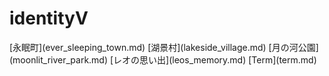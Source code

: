 # identityV

<div class="idv_nav">
[永眠町](ever_sleeping_town.md)
[湖景村](lakeside_village.md)
[月の河公園](moonlit_river_park.md)
[レオの思い出](leos_memory.md)
[Term](term.md)
</div>



    